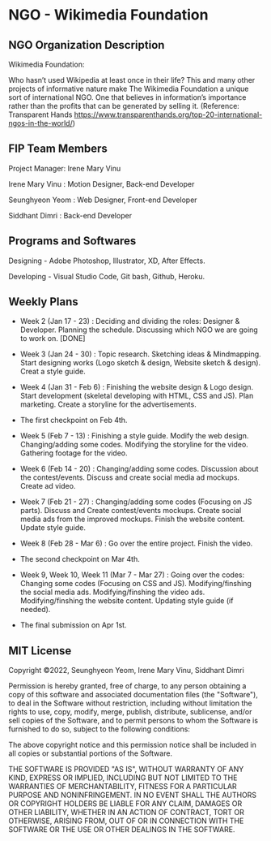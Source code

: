 # NGO - Wikimedia Foundation

## NGO Organization Description
Wikimedia Foundation:

Who hasn’t used Wikipedia at least once in their life? This and many other projects of informative nature make The Wikimedia Foundation a unique sort of international NGO. One that believes in information’s importance rather than the profits that can be generated by selling it.
(Reference: Transparent Hands https://www.transparenthands.org/top-20-international-ngos-in-the-world/)

## FIP Team Members
Project Manager: Irene Mary Vinu

Irene Mary Vinu : Motion Designer, Back-end Developer

Seunghyeon  Yeom  : Web Designer, Front-end Developer

Siddhant Dimri  : Back-end Developer

## Programs and Softwares
Designing - Adobe Photoshop, Illustrator, XD, After Effects.

Developing - Visual Studio Code, Git bash, Github, Heroku.

## Weekly Plans
- Week 2 (Jan 17 - 23)
: Deciding and dividing the roles: Designer & Developer. Planning the schedule. Discussing which NGO we are going to work on. [DONE]

- Week 3 (Jan 24 - 30)
: Topic research. Sketching ideas & Mindmapping. Start designing works (Logo sketch & design, Website sketch & design). Creat a style guide.

- Week 4 (Jan 31 - Feb 6)
: Finishing the website design & Logo design. Start development (skeletal developing with HTML, CSS and JS). Plan marketing. Create a storyline for the advertisements.

- The first checkpoint on Feb 4th.

- Week 5 (Feb 7 - 13)
: Finishing a style guide. Modify the web design. Changing/adding some codes. Modifying the storyline for the video. Gathering footage for the video. 

- Week 6 (Feb 14 - 20)
: Changing/adding some codes. Discussion about the contest/events. Discuss and create social media ad mockups. Create ad video.

- Week 7 (Feb 21 - 27)
: Changing/adding some codes (Focusing on JS parts). Discuss and Create contest/events mockups. Create social media ads from the improved mockups. Finish the website content. Update style guide.

- Week 8 (Feb 28 - Mar 6)
: Go over the entire project. Finish the video.

- The second checkpoint on Mar 4th.

- Week 9, Week 10, Week 11 (Mar 7 - Mar 27)
: Going over the codes: Changing some codes (Focusing on CSS and JS). Modifying/finshing the social media ads. Modifying/finshing the video ads. Modifying/finshing the website content. Updating style guide (if needed).

- The final submission on Apr 1st.

## MIT License
Copyright ©2022, Seunghyeon Yeom, Irene Mary Vinu, Siddhant Dimri

Permission is hereby granted, free of charge, to any person obtaining a copy of this software and associated documentation files (the "Software"), to deal in the Software without restriction, including without limitation the rights to use, copy, modify, merge, publish, distribute, sublicense, and/or sell copies of the Software, and to permit persons to whom the Software is furnished to do so, subject to the following conditions:

The above copyright notice and this permission notice shall be included in all copies or substantial portions of the Software.

THE SOFTWARE IS PROVIDED "AS IS", WITHOUT WARRANTY OF ANY KIND, EXPRESS OR IMPLIED, INCLUDING BUT NOT LIMITED TO THE WARRANTIES OF MERCHANTABILITY, FITNESS FOR A PARTICULAR PURPOSE AND NONINFRINGEMENT. IN NO EVENT SHALL THE AUTHORS OR COPYRIGHT HOLDERS BE LIABLE FOR ANY CLAIM, DAMAGES OR OTHER LIABILITY, WHETHER IN AN ACTION OF CONTRACT, TORT OR OTHERWISE, ARISING FROM, OUT OF OR IN CONNECTION WITH THE SOFTWARE OR THE USE OR OTHER DEALINGS IN THE SOFTWARE.

